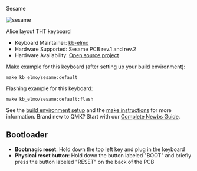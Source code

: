  Sesame

![sesame](https://i.imgur.com/DNQMl8hl.jpg)

Alice layout THT keyboard

* Keyboard Maintainer: [kb-elmo](https://github.com/kb-elmo)
* Hardware Supported: Sesame PCB rev.1 and rev.2
* Hardware Availability: [Open source project](https://github.com/kb-elmo/sesame)

Make example for this keyboard (after setting up your build environment):

    make kb_elmo/sesame:default

Flashing example for this keyboard:

    make kb_elmo/sesame:default:flash

See the [build environment setup](https://docs.qmk.fm/#/getting_started_build_tools) and the [make instructions](https://docs.qmk.fm/#/getting_started_make_guide) for more information. Brand new to QMK? Start with our [Complete Newbs Guide](https://docs.qmk.fm/#/newbs).

## Bootloader

* **Bootmagic reset**: Hold down the top left key and plug in the keyboard
* **Physical reset button**: Hold down the button labeled "BOOT" and briefly press the button labeled "RESET" on the back of the PCB
